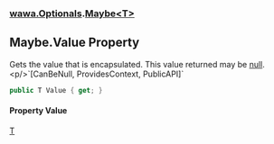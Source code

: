 ### [wawa.Optionals](wawa.Optionals.md 'wawa.Optionals').[Maybe&lt;T&gt;](Maybe{T}.md 'wawa.Optionals.Maybe<T>')

## Maybe<T>.Value Property

Gets the value that is encapsulated. This value returned may be [null](https://docs.microsoft.com/en-us/dotnet/csharp/language-reference/keywords/null 'https://docs.microsoft.com/en-us/dotnet/csharp/language-reference/keywords/null').<p/>`[CanBeNull, ProvidesContext, PublicAPI]`

```csharp
public T Value { get; }
```

#### Property Value
[T](Maybe{T}.md#wawa.Optionals.Maybe_T_.T 'wawa.Optionals.Maybe<T>.T')